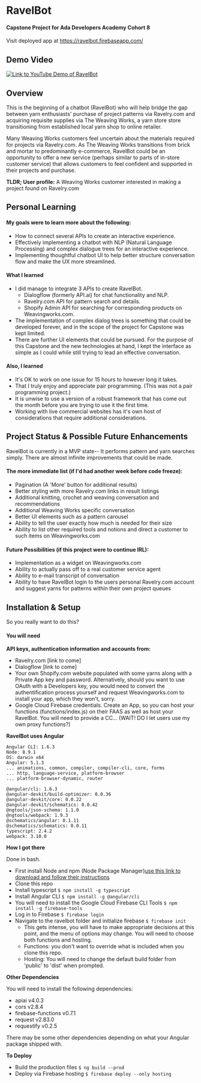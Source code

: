 # RavelBot
#### Capstone Project for Ada Developers Academy Cohort 8
Visit deployed app at https://ravelbot.firebaseapp.com/

## Demo Video

[![Link to YouTube Demo of RavelBot](https://img.youtube.com/vi/IwsECsYnndE/0.jpg)](https://www.youtube.com/watch?v=IwsECsYnndE)


## Overview
This is the beginning of a chatbot (RavelBot) who will help bridge the gap between yarn enthusiasts' purchase of project patterns via Ravelry.com and acquiring requisite supplies via The Weaving Works, a yarn store store transitioning from established local yarn shop to online retailer.

Many Weaving Works customers feel uncertain about the materials required for projects via Ravelry.com. As The Weaving Works transitions from brick and mortar to predominantly e-commerce, RavelBot could be an opportunity to offer a new service (perhaps similar to parts of in-store customer service) that allows  customers to feel confident and supported in their projects and purchase.

__TLDR; User profile:__ A Weaving Works customer interested in making a project found on Ravelry.com

## Personal Learning
#### My goals were to learn more about the following:
- How to connect several APIs to create an interactive experience.
- Effectively implementing a chatbot with NLP (Natural Language Processing) and complex dialogue trees for an interactive experience.
- Implementing thoughtful chatbot UI to help better structure conversation flow and make the UX more streamlined.

#### What I learned
- I did manage to integrate 3 APIs to create RavelBot.
  - Dialogflow (formerly API.ai) for chat functionality and NLP.
  - Ravelry.com API for pattern search and details.
  - Shopify Admin API for searching for corresponding products on Weavingworks.com.
- The implementation of complex dialog trees is something that could be developed forever, and in the scope of the project for Capstone was kept limited.
- There are further UI elements that could be pursued. For the purpose of this Capstone and the new technologies at hand, I kept the interface as simple as I could while still trying to lead an effective conversation.

#### Also, I learned
- It's OK to work on one issue for 15 hours to however long it takes.
- That I truly enjoy and appreciate pair programming. (This was not a pair programming project.)
- It is unwise to use a version of a robust framework that has come out the month before you are trying to use it the first time.
- Working with live commercial websites has it's own host of considerations that require additional considerations.

## Project Status & Possible Future Enhancements
RavelBot is currently in a MVP state-- It performs pattern and yarn searches simply. There are almost infinite improvements that could be made.

#### The more immediate list (if I'd had another week before code freeze):
- Pagination (A 'More' button for additional results)
- Better styling with more Ravelry.com links in result listings
- Additional knitting, crochet and weaving conversation and recommendations
- Additional Weaving Works specific conversation
- Better UI elements such as a pattern carousel
- Ability to tell the user exactly how much is needed for their size
- Ability to list other required tools and notions and direct a customer to such items on Weavingworks.com

#### Future Possibilities (if this project were to continue IRL):
- Implementation as a widget on Weavingworks.com
- Ability to actually pass off to a real customer service agent
- Ability to e-mail transcript of conversation
- Ability to have RavelBot login to the users personal Ravelry.com account and suggest yarns for patterns within their own project queues

## Installation & Setup
So you really want to do this?

#### You will need
__API keys, authentication information and accounts from:__
- Ravelry.com [link to come]
- Dialogflow [link to come]
- Your own Shopify.com website populated with some yarns along with a Private App key and password. Alternatively, should you want to use OAuth with a Developers key, you would need to convert the authentification process yourself and request Weavingworks.com to install your app, which they won't, sorry.
- Google Cloud Firebase credentials. Create an App, so you can host your functions (functions/index.js) on their FAAS as well as host your RavelBot. You will need to provide a CC... (WAIT! DO I let users use my own proxy functions?)


__RavelBot uses Angular__
```
Angular CLI: 1.6.3
Node: 8.9.1
OS: darwin x64
Angular: 5.1.3
... animations, common, compiler, compiler-cli, core, forms
... http, language-service, platform-browser
... platform-browser-dynamic, router

@angular/cli: 1.6.3
@angular-devkit/build-optimizer: 0.0.36
@angular-devkit/core: 0.0.22
@angular-devkit/schematics: 0.0.42
@ngtools/json-schema: 1.1.0
@ngtools/webpack: 1.9.3
@schematics/angular: 0.1.11
@schematics/schematics: 0.0.11
typescript: 2.4.2
webpack: 3.10.0

```

__How I got there__

Done in bash.
- First install Node and npm (Node Package Manager)[use this link to download and follow their instructions](https://docs.npmjs.com/getting-started/installing-node)
- Clone this repo
- Install typescript `$ npm install -g typescript`
- Install Angular CLI `$ npm install -g @angular/cli`
- You will need to install the Google Cloud Firebase CLI Tools `$ npm install -g firebase-tools`
- Log in to Firebase `$ firebase login`
- Navigate to the ravelbot folder and initialize firebase `$ firebase init`
  - This gets intense, you will have to make appropriate decisions at this point, and the menu of options may change. You will need to choose both functions and hosting.
  - Functions: you don't want to override what is included when you clone this repo.
  - Hosting: You will need to change the default build folder from 'public' to 'dist' when prompted.

__Other Dependencies__

You will need to install the following dependencies:
- apiai v4.0.3
- cors v2.8.4
- firebase-functions v0.7.1
- request v2.83.0
- requestify v0.2.5

There may be some other dependencies depending on what your Angular package shipped with.

__To Deploy__
- Build the production files `$ ng build --prod`
- Deploy via Firebase hosting `$ firebase deploy --only hosting`
